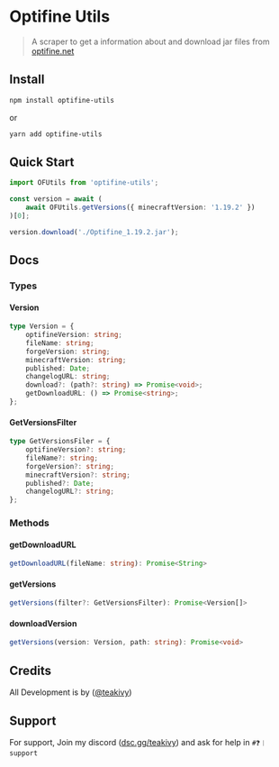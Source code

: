# Optifine Utils

> A scraper to get a information about and download jar files from <a href="https://optifine.net">optifine.net</a>

## Install

```bash
npm install optifine-utils
```

or

```bash
yarn add optifine-utils
```

## Quick Start

```ts
import OFUtils from 'optifine-utils';

const version = await (
    await OFUtils.getVersions({ minecraftVersion: '1.19.2' })
)[0];

version.download('./Optifine_1.19.2.jar');
```

## Docs

### Types

#### Version

```ts
type Version = {
    optifineVersion: string;
    fileName: string;
    forgeVersion: string;
    minecraftVersion: string;
    published: Date;
    changelogURL: string;
    download?: (path?: string) => Promise<void>;
    getDownloadURL: () => Promise<string>;
};
```

#### GetVersionsFilter

```ts
type GetVersionsFiler = {
    optifineVersion?: string;
    fileName?: string;
    forgeVersion?: string;
    minecraftVersion?: string;
    published?: Date;
    changelogURL?: string;
};
```

### Methods

#### getDownloadURL

```ts
getDownloadURL(fileName: string): Promise<String>
```

#### getVersions

```ts
getVersions(filter?: GetVersionsFilter): Promise<Version[]>
```

#### downloadVersion

```ts
getVersions(version: Version, path: string): Promise<void>
```

## Credits

All Development is by ([@teakivy](https://www.github.com/teakivy))

## Support

For support, Join my discord ([dsc.gg/teakivy](https://discord.gg/Xb6eeRevkb)) and ask for help in `#❓︱support`
